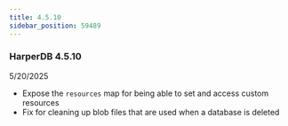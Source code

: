 ```yaml
---
title: 4.5.10
sidebar_position: 59489
---
```


### HarperDB 4.5.10
5/20/2025

* Expose the `resources` map for being able to set and access custom resources
* Fix for cleaning up blob files that are used when a database is deleted